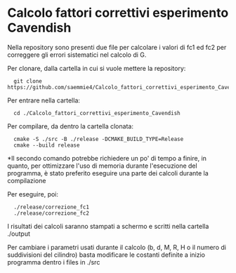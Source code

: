 # Calcolo fattori correttivi esperimento Cavendish

Nella repository sono presenti due file per calcolare i valori di fc1 ed fc2 per correggere gli errori sistematici nel calcolo di G.

Per clonare, dalla cartella in cui si vuole mettere la repository:
```shell
  git clone https://github.com/saemmie4/Calcolo_fattori_correttivi_esperimento_Cavendish.git
```

Per entrare nella cartella:
```shell
  cd ./Calcolo_fattori_correttivi_esperimento_Cavendish
```

Per compilare, da dentro la cartella clonata:
```shell
  cmake -S ./src -B ./release -DCMAKE_BUILD_TYPE=Release
  cmake --build release
```
*Il secondo comando potrebbe richiedere un po' di tempo a finire, in quanto, per ottimizzare l'uso di memoria durante l'esecuzione del programma, è stato preferito eseguire una parte dei calcoli durante la compilazione

Per eseguire, poi:
```shell.
  ./release/correzione_fc1
  ./release/correzione_fc2
```

I risultati dei calcoli saranno stampati a schermo e scritti nella cartella ./output

Per cambiare i parametri usati durante il calcolo (b, d, M, R, H o il numero di suddivisioni del cilindro) basta modificare le costanti definite a inizio programma dentro i files in ./src
